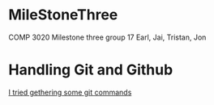 # MileStoneThree
COMP 3020 Milestone three group 17 Earl, Jai, Tristan, Jon

# Handling Git and Github
[I tried gethering some git commands](https://gist.github.com/Tenacle/4459f6458a5d87988a418d919b29113f)
